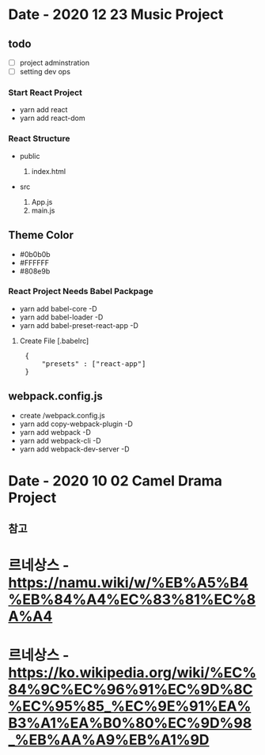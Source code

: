 # Date - 2020 12 23 Music Project

## todo

- [ ] project adminstration
- [ ] setting dev ops

### Start React Project

- yarn add react
- yarn add react-dom

### React Structure

- public
  1. index.html
- src

  1. App.js
  2. main.js

## Theme Color

- #0b0b0b
- #FFFFFF
- #808e9b

### React Project Needs Babel Packpage

- yarn add babel-core -D
- yarn add babel-loader -D
- yarn add babel-preset-react-app -D

1. Create File [.babelrc]
<pre>
    {
        "presets" : ["react-app"]
    }
</pre>

## webpack.config.js

- create /webpack.config.js
- yarn add copy-webpack-plugin -D
- yarn add webpack -D
- yarn add webpack-cli -D
- yarn add webpack-dev-server -D

# Date - 2020 10 02 Camel Drama Project

## 참고

# 르네상스 - https://namu.wiki/w/%EB%A5%B4%EB%84%A4%EC%83%81%EC%8A%A4

# 르네상스 - https://ko.wikipedia.org/wiki/%EC%84%9C%EC%96%91%EC%9D%8C%EC%95%85_%EC%9E%91%EA%B3%A1%EA%B0%80%EC%9D%98_%EB%AA%A9%EB%A1%9D
